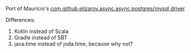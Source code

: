 Port of Mauricio's [com.github.elizarov.async.async postgres/mysql driver](https://github.com/mauricio/postgresql-com.github.elizarov.async.async)

Differences:

1. Kotlin instead of Scala
2. Gradle instead of SBT
3. java.time instead of joda.time, because why not?

